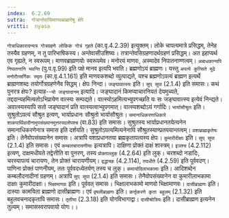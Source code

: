 ```yaml
---
index:  6.2.69
sutra:  गोत्रान्तेवासिमाणवब्राह्मणेषु क्षेपे
vritti:  nyasa
---
```


`गोत्राधिकारादन्यत्र गोत्रग्रहणे लोकिकं गोत्रं गृहते` (का.वृ.4.2.39) इत्युक्तम्। लोके चापत्यमात्रे प्रसिद्धम्, तेनेह तस्यैव ग्रहणम्, न तु पारिभाषिकस्य। अन्तेवासीउशिष्यः। तत्रान्तेवसिग्रहणादर्थग्रहणं प्रसिद्धम्। अत इहाप्यर्थ एव गृह्यते, न स्वरूपम्। माणवब्राह्मणयोः स्वरूपमेव। मनोरयं माणवः, अस्मादेव निपातनाण्णत्वम्। `अबाधकान्यपि निपातनानि भवन्ति` (पु.प.वृ.99) इति पक्षे मानव इत्यपि भवति। ब्रह्मणोऽयं ब्राह्मणः। यस्तु `अपत्ये कुत्सिते मूढे मनोरौत्सर्गिकः स्मृतः` (का.वृ.4.1.161) इति माणवकशब्दो व्युत्पाद्यते, यश्च ब्रह्मणोऽपत्यं ब्राह्मण इत्यर्थे ब्राह्मणशब्दः तयोर्गोत्रग्रहणेनैव सिद्धम्। क्षेपः निन्दा। `जङ्घावात्स्यः` इति। `सुप् सुपा` (2.1.4) इति समासः। कथं पुनरत्र क्षेपः? इत्याह--`यो जङ्घादानम्` इत्यादि। जङ्घादानं किमप्याचारनियतं देयमुच्यते, तद्ददान्यहमित्यतोऽभिप्रायेण वात्स्यः सम्पद्यते। वात्स्योऽहमित्यभ्युपगच्छति यः सः जङ्घावात्स्य इत्येवं निन्द्यते। अवात्स्यस्यापि सतो जङ्घादानं प्रति वात्स्यत्वाभ्युपगमात्। वात्स्यशब्दोऽयं गर्गादिः। `भार्यासौश्रुतः` इति। सुश्रुतोऽपत्यं सौश्रुत इत्यण्, भार्याप्रधानः सौश्रुतो भार्यासौश्रुतः। `समानाधिकरणाधिकारे शाकपार्थिवादीनामुपसंख्यानमुत्तरपदलोपश्च` (वा.83) इति समासः। सुश्रुतस्य भार्याप्रधानतयेत्यनेन समानाधिकरणेनात्र समास इति दर्शयति। सुश्रुतोऽपत्यमित्यनेनापि सौश्रुतस्याण्प्रतययान्तत्वम्। `वशाब्राह्मकृतेयः` इति। तेनैवोपसंख्यानेन समासः। अत्रापि वशाप्रधानतया ब्रह्मकृतापत्यस्य क्षेपः।
`कुमारीदीक्षाः` इति। `सुप् सुपा` (2.1.4) इति समासः। एवं `कम्बलचारायणीयाः` इत्यत्रापि। दाक्षिणा प्रोक्तं दाक्षं शास्त्रम्। `इञश्च` (4.2.112) इत्यण्, दाक्षमधीयते तद्वेत्तीति वा पुनरण्, तस्य `प्रोक्ताल्लुक्` (4.2.64) इति लुक्। चरशब्दो नडादिः, चरस्यापत्यं चारायणः, तेन प्रोक्तं चारायणीयम्। `वृद्धाच्छः` (4.2.114), `तदधीते` (4.2.59) इति पूर्ववदण्। पाणिना प्रोक्तं पाणनीयम्, ततः पूर्ववदध्येतर्यण् तस्य च लुक्। `कमार्यादिलाभकामाः` इति। आदिशब्देन कम्बलौदनादीनां ग्रहणम्। अत्रापि `सुप् सुपा` (2.1.4) इति समासः। तेनैवोपसंख्यानेन वा कुमारीलाभकामा दाक्षाः कुमारीदाक्षाः।
`भिक्षामाणवः` इति। पूर्ववत् समासः। भिक्षालाभकामो माणवो भिक्षामाणवः। `दासीब्राह्मणः` इति। दास्याः कामयिता ब्राह्मणो दासीब्राह्मणः। एवं `वृषलीब्राह्मणः` इति। `कर्त्तृकरणे कृता बहुलम्` (2.1.32) इति बहुलवचनादकृतापि समासः। `तृतीया` (2.3.18) इति योगविभागाद्वा।
`दासीश्रोत्रियः` इति। दासीब्राह्मण इत्यनेन तुल्यम्। समासस्वरापवायो योगः।।

